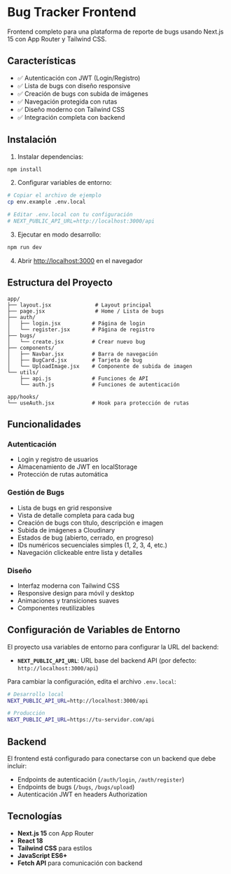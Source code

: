 # Bug Tracker Frontend

Frontend completo para una plataforma de reporte de bugs usando Next.js 15 con App Router y Tailwind CSS.

## Características

- ✅ Autenticación con JWT (Login/Registro)
- ✅ Lista de bugs con diseño responsive
- ✅ Creación de bugs con subida de imágenes
- ✅ Navegación protegida con rutas
- ✅ Diseño moderno con Tailwind CSS
- ✅ Integración completa con backend

## Instalación

1. Instalar dependencias:
```bash
npm install
```

2. Configurar variables de entorno:
```bash
# Copiar el archivo de ejemplo
cp env.example .env.local

# Editar .env.local con tu configuración
# NEXT_PUBLIC_API_URL=http://localhost:3000/api
```

3. Ejecutar en modo desarrollo:
```bash
npm run dev
```

4. Abrir [http://localhost:3000](http://localhost:3000) en el navegador

## Estructura del Proyecto

```
app/
├── layout.jsx              # Layout principal
├── page.jsx                # Home / Lista de bugs
├── auth/
│   ├── login.jsx          # Página de login
│   └── register.jsx       # Página de registro
├── bugs/
│   └── create.jsx         # Crear nuevo bug
├── components/
│   ├── Navbar.jsx         # Barra de navegación
│   ├── BugCard.jsx        # Tarjeta de bug
│   └── UploadImage.jsx    # Componente de subida de imagen
└── utils/
    ├── api.js             # Funciones de API
    └── auth.js            # Funciones de autenticación

app/hooks/
└── useAuth.jsx            # Hook para protección de rutas
```

## Funcionalidades

### Autenticación
- Login y registro de usuarios
- Almacenamiento de JWT en localStorage
- Protección de rutas automática

### Gestión de Bugs
- Lista de bugs en grid responsive
- Vista de detalle completa para cada bug
- Creación de bugs con título, descripción e imagen
- Subida de imágenes a Cloudinary
- Estados de bug (abierto, cerrado, en progreso)
- IDs numéricos secuenciales simples (1, 2, 3, 4, etc.)
- Navegación clickeable entre lista y detalles

### Diseño
- Interfaz moderna con Tailwind CSS
- Responsive design para móvil y desktop
- Animaciones y transiciones suaves
- Componentes reutilizables

## Configuración de Variables de Entorno

El proyecto usa variables de entorno para configurar la URL del backend:

- **`NEXT_PUBLIC_API_URL`**: URL base del backend API (por defecto: `http://localhost:3000/api`)

Para cambiar la configuración, edita el archivo `.env.local`:
```bash
# Desarrollo local
NEXT_PUBLIC_API_URL=http://localhost:3000/api

# Producción
NEXT_PUBLIC_API_URL=https://tu-servidor.com/api
```

## Backend

El frontend está configurado para conectarse con un backend que debe incluir:

- Endpoints de autenticación (`/auth/login`, `/auth/register`)
- Endpoints de bugs (`/bugs`, `/bugs/upload`)
- Autenticación JWT en headers Authorization

## Tecnologías

- **Next.js 15** con App Router
- **React 18**
- **Tailwind CSS** para estilos
- **JavaScript ES6+**
- **Fetch API** para comunicación con backend
